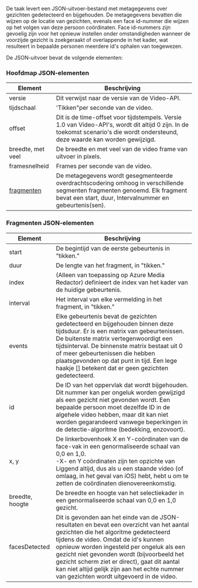 De taak levert een JSON-uitvoer-bestand met metagegevens over gezichten gedetecteerd en bijgehouden. De metagegevens bevatten die wijzen op de locatie van gezichten, evenals een face id-nummer die wijzen op het volgen van deze persoon coördinaten. Face id-nummers zijn gevoelig zijn voor het opnieuw instellen onder omstandigheden wanneer de voorzijde gezicht is zoekgeraakt of overlappende in het kader, wat resulteert in bepaalde personen meerdere id's ophalen van toegewezen.

De JSON-uitvoer bevat de volgende elementen:

### <a name="root-json-elements"></a>Hoofdmap JSON-elementen

| Element | Beschrijving |
| --- | --- |
| versie |Dit verwijst naar de versie van de Video-API. |
| tijdschaal |'Tikken"per seconde van de video. |
| offset |Dit is de time-offset voor tijdstempels. Versie 1.0 van Video-API's, wordt dit altijd 0 zijn. In de toekomst scenario's die wordt ondersteund, deze waarde kan worden gewijzigd. |
| breedte, met veel |De breedte en met veel van de video frame van uitvoer in pixels.|
| framesnelheid |Frames per seconde van de video. |
| [fragmenten](#fragments-json-elements) |De metagegevens wordt gesegmenteerde overdrachtscodering omhoog in verschillende segmenten fragmenten genoemd. Elk fragment bevat een start, duur, Intervalnummer en gebeurtenis(sen). |

### <a name="fragments-json-elements"></a>Fragmenten JSON-elementen

|Element|Beschrijving|
|---|---|
| start |De begintijd van de eerste gebeurtenis in "tikken." |
| duur |De lengte van het fragment, in "tikken." |
| index | (Alleen van toepassing op Azure Media Redactor) definieert de index van het kader van de huidige gebeurtenis. |
| interval |Het interval van elke vermelding in het fragment, in "tikken." |
| events |Elke gebeurtenis bevat de gezichten gedetecteerd en bijgehouden binnen deze tijdsduur. Er is een matrix van gebeurtenissen. De buitenste matrix vertegenwoordigt een tijdsinterval. De binnenste matrix bestaat uit 0 of meer gebeurtenissen die hebben plaatsgevonden op dat punt in tijd. Een lege haakje [] betekent dat er geen gezichten gedetecteerd. |
| id |De ID van het oppervlak dat wordt bijgehouden. Dit nummer kan per ongeluk worden gewijzigd als een gezicht niet gevonden wordt. Een bepaalde persoon moet dezelfde ID in de algehele video hebben, maar dit kan niet worden gegarandeerd vanwege beperkingen in de detectie-algoritme (bedekking, enzovoort). |
| x, y |De linkerbovenhoek X en Y-coördinaten van de face-vak in een genormaliseerde schaal van 0,0 en 1,0. <br/>-X- en Y coördinaten zijn ten opzichte van Liggend altijd, dus als u een staande video (of omlaag, in het geval van iOS) hebt, hebt u om te zetten de coördinaten dienovereenkomstig. |
| breedte, hoogte |De breedte en hoogte van het selectiekader in een genormaliseerde schaal van 0,0 en 1,0 gezicht. |
| facesDetected |Dit is gevonden aan het einde van de JSON-resultaten en bevat een overzicht van het aantal gezichten die het algoritme gedetecteerd tijdens de video. Omdat de id's kunnen opnieuw worden ingesteld per ongeluk als een gezicht niet gevonden wordt (bijvoorbeeld het gezicht scherm ziet er direct), gaat dit aantal kan niet altijd gelijk zijn aan het echte nummer van gezichten wordt uitgevoerd in de video. |
